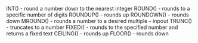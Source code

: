 INT() - round a number down to the nearest integer 
ROUND() - rounds to a specific number of digits
ROUNDUP() - rounds up
ROUNDOWN() - rounds down
MROUND() - rounds a number to a desired multiple - inpout
TRUNC() - truncates to a number
FIXED() - rounds to the specified number and returns a fixed text
CEILING() - rounds up
FLOOR() - rounds down
